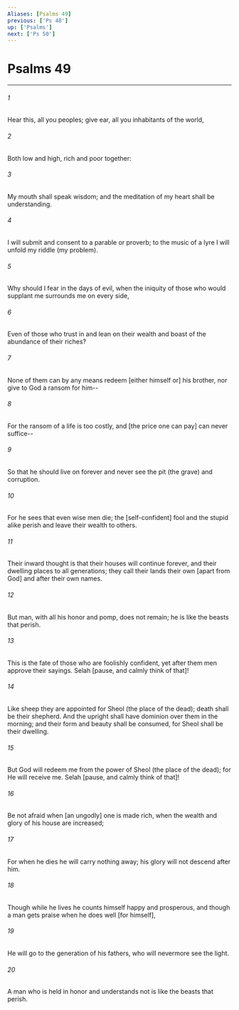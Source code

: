 ```yaml
---
Aliases: [Psalms 49]
previous: ['Ps 48']
up: ['Psalms']
next: ['Ps 50']
---
```

# Psalms 49

***














###### 1 






Hear this, all you peoples; give ear, all you inhabitants of the world, 













###### 2 






Both low and high, rich and poor together: 













###### 3 






My mouth shall speak wisdom; and the meditation of my heart shall be understanding. 













###### 4 






I will submit and consent to a parable or proverb; to the music of a lyre I will unfold my riddle (my problem). 













###### 5 






Why should I fear in the days of evil, when the iniquity of those who would supplant me surrounds me on every side, 













###### 6 






Even of those who trust in and lean on their wealth and boast of the abundance of their riches? 













###### 7 






None of them can by any means redeem [either himself or] his brother, nor give to God a ransom for him-- 













###### 8 






For the ransom of a life is too costly, and [the price one can pay] can never suffice-- 













###### 9 






So that he should live on forever and never see the pit (the grave) and corruption. 













###### 10 






For he sees that even wise men die; the [self-confident] fool and the stupid alike perish and leave their wealth to others. 













###### 11 






Their inward thought is that their houses will continue forever, and their dwelling places to all generations; they call their lands their own [apart from God] and after their own names. 













###### 12 






But man, with all his honor and pomp, does not remain; he is like the beasts that perish. 













###### 13 






This is the fate of those who are foolishly confident, yet after them men approve their sayings. Selah [pause, and calmly think of that]! 













###### 14 






Like sheep they are appointed for Sheol (the place of the dead); death shall be their shepherd. And the upright shall have dominion over them in the morning; and their form and beauty shall be consumed, for Sheol shall be their dwelling. 













###### 15 






But God will redeem me from the power of Sheol (the place of the dead); for He will receive me. Selah [pause, and calmly think of that]! 













###### 16 






Be not afraid when [an ungodly] one is made rich, when the wealth and glory of his house are increased; 













###### 17 






For when he dies he will carry nothing away; his glory will not descend after him. 













###### 18 






Though while he lives he counts himself happy and prosperous, and though a man gets praise when he does well [for himself], 













###### 19 






He will go to the generation of his fathers, who will nevermore see the light. 













###### 20 






A man who is held in honor and understands not is like the beasts that perish.
